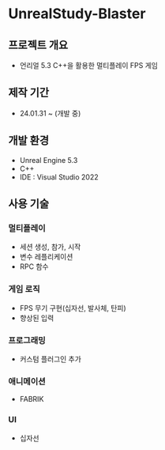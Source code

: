 # UnrealStudy-Blaster

## 프로젝트 개요

- 언리얼 5.3 C++을 활용한 멀티플레이 FPS 게임
  
## 제작 기간

- 24.01.31 ~ (개발 중)

## 개발 환경

- Unreal Engine 5.3
- C++
- IDE : Visual Studio 2022

## 사용 기술

### 멀티플레이
- 세션 생성, 참가, 시작
- 변수 레플리케이션
- RPC 함수

### 게임 로직
- FPS 무기 구현(십자선, 발사체, 탄피)
- 향상된 입력

### 프로그래밍
- 커스텀 플러그인 추가

### 애니메이션
- FABRIK

### UI
- 십자선
